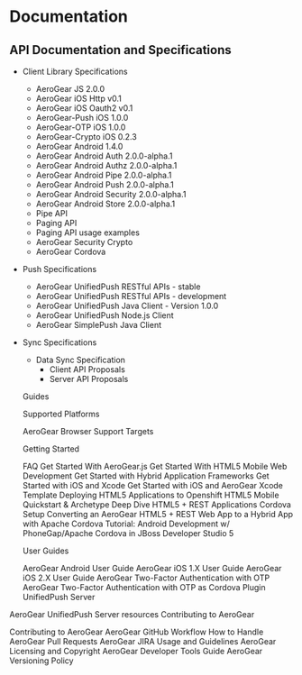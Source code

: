 # Documentation
## API Documentation and Specifications
* Client Library Specifications
  * AeroGear JS 2.0.0
  * AeroGear iOS Http v0.1
  * AeroGear iOS Oauth2 v0.1
  * AeroGear-Push iOS 1.0.0
  * AeroGear-OTP iOS 1.0.0
  * AeroGear-Crypto iOS 0.2.3
  * AeroGear Android 1.4.0
  * AeroGear Android Auth 2.0.0-alpha.1
  * AeroGear Android Authz 2.0.0-alpha.1
  * AeroGear Android Pipe 2.0.0-alpha.1
  * AeroGear Android Push 2.0.0-alpha.1
  * AeroGear Android Security 2.0.0-alpha.1
  * AeroGear Android Store 2.0.0-alpha.1
  * Pipe API
  * Paging API
  * Paging API usage examples
  * AeroGear Security Crypto
  * AeroGear Cordova
* Push Specifications

  * AeroGear UnifiedPush RESTful APIs - stable
  * AeroGear UnifiedPush RESTful APIs - development
  * AeroGear UnifiedPush Java Client - Version 1.0.0
  * AeroGear UnifiedPush Node.js Client
  * AeroGear SimplePush Java Client
      
* Sync Specifications

  * Data Sync Specification
    * Client API Proposals
    * Server API Proposals
        
  Guides
  
  Supported Platforms

    AeroGear Browser Support Targets
  
  Getting Started

    FAQ
    Get Started With AeroGear.js
    Get Started With HTML5 Mobile Web Development
    Get Started with Hybrid Application Frameworks
    Get Started with iOS and Xcode
    Get Started with iOS and AeroGear Xcode Template
    Deploying HTML5 Applications to Openshift
    HTML5 Mobile Quickstart & Archetype Deep Dive
    HTML5 + REST Applications
    Cordova Setup
    Converting an AeroGear HTML5 + REST Web App to a Hybrid App with Apache Cordova
    Tutorial: Android Development w/ PhoneGap/Apache Cordova in JBoss Developer Studio 5

  User Guides

    AeroGear Android User Guide
    AeroGear iOS 1.X User Guide
    AeroGear iOS 2.X User Guide
    AeroGear Two-Factor Authentication with OTP
    AeroGear Two-Factor Authentication with OTP as Cordova Plugin
    UnifiedPush Server

AeroGear UnifiedPush Server resources
Contributing to AeroGear

Contributing to AeroGear
AeroGear GitHub Workflow
How to Handle AeroGear Pull Requests
AeroGear JIRA Usage and Guidelines
AeroGear Licensing and Copyright
AeroGear Developer Tools Guide
AeroGear Versioning Policy
